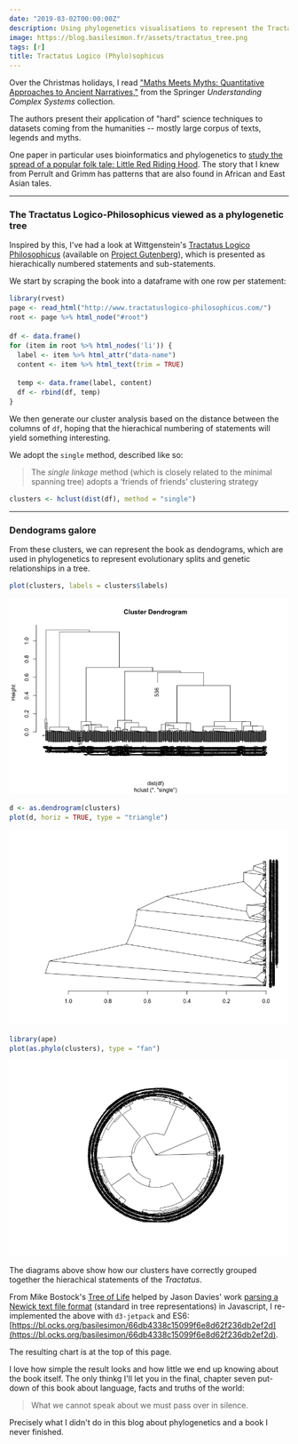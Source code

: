 ```yaml
---
date: "2019-03-02T00:00:00Z"
description: Using phylogenetics visualisations to represent the Tractatus Logico-Philosophicus
image: https://blog.basilesimon.fr/assets/tractatus_tree.png
tags: [r]
title: Tractatus Logico (Phylo)sophicus
---
```


<div id="viz" width="100%"></div>

Over the Christmas holidays, I read ["Maths Meets Myths: Quantitative Approaches to Ancient Narratives,"](https://www.amazon.co.uk/Maths-Meets-Myths-Quantitative-Understanding-ebook/dp/B01LXAHGCK?SubscriptionId=AKIAILSHYYTFIVPWUY6Q&tag=duckduckgo-ffab-uk-21&linkCode=xm2&camp=2025&creative=165953&creativeASIN=B01LXAHGCK) from the Springer _Understanding Complex Systems_ collection.

The authors present their application of "hard" science techniques to datasets coming from the humanities -- mostly large corpus of texts, legends and myths.

One paper in particular uses bioinformatics and phylogenetics to [study the spread of a popular folk tale: Little Red Riding Hood](https://journals.plos.org/plosone/article?id=10.1371/journal.pone.0078871). The story that I knew from Perrult and Grimm has patterns that are also found in African and East Asian tales.

---

### The Tractatus Logico-Philosophicus viewed as a phylogenetic tree

Inspired by this, I've had a look at Wittgenstein's [Tractatus Logico Philosophicus](https://en.wikipedia.org/wiki/Tractatus_Logico-Philosophicus) (available on [Project Gutenberg](http://www.gutenberg.org/ebooks/5740)), which is presented as hierachically numbered statements and sub-statements.

We start by scraping the book into a dataframe with one row per statement:

```r
library(rvest)
page <- read_html("http://www.tractatuslogico-philosophicus.com/")
root <- page %>% html_node("#root")

df <- data.frame()
for (item in root %>% html_nodes('li')) {
  label <- item %>% html_attr("data-name")
  content <- item %>% html_text(trim = TRUE)

  temp <- data.frame(label, content)
  df <- rbind(df, temp)
}
```

We then generate our cluster analysis based on the distance between the columns of `df`, hoping that the hierachical numbering of statements will yield something interesting.

We adopt the `single` method, described like so:

> The _single linkage_ method (which is closely related to the minimal spanning tree) adopts a ‘friends of friends’ clustering strategy

```r
clusters <- hclust(dist(df), method = "single")
```

---

### Dendograms galore

From these clusters, we can represent the book as dendograms, which are used in phylogenetics to represent evolutionary splits and genetic relationships in a tree.

```r
plot(clusters, labels = clusters$labels)
```
![](assets/Rplot01.png)

```r
d <- as.dendrogram(clusters)
plot(d, horiz = TRUE, type = "triangle")
```
![](assets/Rplot02.png)

```r
library(ape)
plot(as.phylo(clusters), type = "fan")
```
![](assets/Rplot03.png)

The diagrams above show how our clusters have correctly grouped together the hierachical statements of the _Tractatus_.

From Mike Bostock's [Tree of Life](https://observablehq.com/@mbostock/tree-of-life) helped by Jason Davies' work [parsing a Newick text file format](https://github.com/jasondavies/newick.js) (standard in tree representations) in Javascript, I re-implemented the above with `d3-jetpack` and ES6: [https://bl.ocks.org/basilesimon/66db4338c15099f6e8d62f236db2ef2d](https://bl.ocks.org/basilesimon/66db4338c15099f6e8d62f236db2ef2d).

The resulting chart is at the top of this page.

I love how simple the result looks and how little we end up knowing about the book itself. The only thinkg I'll let you in the final, chapter seven put-down of this book about language, facts and truths of the world:

> What we cannot speak about we must pass over in silence.

Precisely what I didn't do in this blog about phylogenetics and a book I never finished.

<!-- Copyright 2011 Jason Davies https://github.com/jasondavies/newick.js -->
<script>function parseNewick(a){for(var e=[],r={},s=a.split(/\s*(;|\(|\)|,|:)\s*/),t=0;t<s.length;t++){var n=s[t];switch(n){case"(":var c={};r.branchset=[c],e.push(r),r=c;break;case",":var c={};e[e.length-1].branchset.push(c),r=c;break;case")":r=e.pop();break;case":":break;default:var h=s[t-1];")"==h||"("==h||","==h?r.name=n:":"==h&&(r.length=parseFloat(n))}}return r}</script>

<!-- Copyright 2016 Mike Bostock https://d3js.org -->
<script src="https://d3js.org/d3.v4.min.js"></script>
<script src="https://unpkg.com/d3-jetpack@2.0.20/build/d3-jetpack.js"></script>

<script>
const outerRadius = 900/2,
  innerRadius = outerRadius - 150;

const color = d3
  .scaleOrdinal()
  .domain(["1.", "2.", "3.", "4.", "5.", "6.", "7."])
  .range(d3.schemeCategory10);

const cluster = d3
  .cluster()
  .size([360, innerRadius])
  .separation(function(a, b) {
    return 1;
  });

const svg = d3
  .select('#viz')
  .append('svg')
  .at({
    width: outerRadius * 2,
    height: outerRadius * 2,
  });

const chart = svg.append('g').translate([outerRadius-100, outerRadius]);

d3.text(
  'https://gist.githubusercontent.com/basilesimon/fa37a436836e3556b1cc36a5067e5e33/raw/a4dddacc9e4332219ac5b94568818e7272977cdd/tlp.txt',
  function(error, life) {
    if (error) throw error;

    const root = d3
      .hierarchy(parseNewick(life), d => d.branchset)
      .sum(d => (d.branchset ? 0 : 1))
      .sort(
        (a, b) =>
          a.value - b.value || d3.ascending(a.data.length, b.data.length)
      );

    cluster(root);

    setRadius(root, (root.data.length = 0), innerRadius / maxLength(root));
    setColor(root);

    const linkExtension = chart
      .append('g')
      .attr('class', 'link-extensions')
      .selectAll('path')
      .data(root.links().filter(d => !d.target.children))
      .enter()
      .append('path')
      .each(function(d) {
        d.target.linkExtensionNode = this;
      })
      .attr('d', linkExtensionConstiable);

    const link = chart
      .append('g')
      .attr('class', 'links')
      .selectAll('path')
      .data(root.links())
      .enter()
      .append('path')
      .each(function(d) {
        d.target.linkNode = this;
      })
      .attr('d', linkConstant)
      .attr('stroke', d => d.target.color);

    chart
      .append('g')
      .attr('class', 'labels')
      .selectAll('text')
      .data(root.leaves())
      .enter()
      .append('text')
      .attr('dy', '.31em')
      .attr(
        'transform',
        d =>
          'rotate(' +
          (d.x - 90) +
          ')translate(' +
          (innerRadius + 4) +
          ',0)' +
          (d.x < 180 ? '' : 'rotate(180)')
      )
      .attr('text-anchor', d => (d.x < 180 ? 'start' : 'end'))
      .text(d => (d.data.name.length < 3 ? d.data.name : ''));


  }
);

// Compute the maximum cumulative length of any node in the tree.
const maxLength = d =>
  d.data.length + (d.children ? d3.max(d.children, maxLength) : 0);

// Set the radius of each node by recursively summing and scaling the distance from the root.
const setRadius = (d, y0, k) => {
  d.radius = (y0 += d.data.length) * k;
  if (d.children)
    d.children.forEach(function(d) {
      setRadius(d, y0, k);
    });
};

// Set the color of each node by recursively inheriting.
const setColor = d => {
  const name = d.data.name.substring(0,2);
  d.color =
    color.domain().indexOf(name) >= 0
      ? color(name)
      : d.parent ? d.parent.color : null;
  if (d.children) d.children.forEach(setColor);
};

const linkConstiable = d =>
  linkStep(d.source.x, d.source.radius, d.target.x, d.target.radius);

const linkConstant = d =>
  linkStep(d.source.x, d.source.y, d.target.x, d.target.y);

const linkExtensionConstiable = d =>
  linkStep(d.target.x, d.target.radius, d.target.x, innerRadius);

const linkExtensionConstant = d =>
  linkStep(d.target.x, d.target.y, d.target.x, innerRadius);

// Like d3.svg.diagonal.radial, but with square corners.
function linkStep(startAngle, startRadius, endAngle, endRadius) {
  const c0 = Math.cos((startAngle = (startAngle - 90) / 180 * Math.PI)),
    s0 = Math.sin(startAngle),
    c1 = Math.cos((endAngle = (endAngle - 90) / 180 * Math.PI)),
    s1 = Math.sin(endAngle);
  return (
    'M' +
    startRadius * c0 +
    ',' +
    startRadius * s0 +
    (endAngle === startAngle
      ? ''
      : 'A' +
        startRadius +
        ',' +
        startRadius +
        ' 0 0 ' +
        (endAngle > startAngle ? 1 : 0) +
        ' ' +
        startRadius * c1 +
        ',' +
        startRadius * s1) +
    'L' +
    endRadius * c1 +
    ',' +
    endRadius * s1
  );
}


</script>

<style>
.links {
  fill: none;
  stroke: #000;
}

.link-extensions {
  fill: none;
  stroke: #000;
  stroke-opacity: .25;
}

.labels {
  font: 10px sans-serif;
  font-weight: bold;
}

</style>
